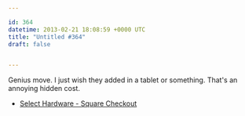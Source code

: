 ```yaml
---

id: 364
datetime: 2013-02-21 18:08:59 +0000 UTC
title: "Untitled #364"
draft: false


---
```


Genius move. I just wish they added in a tablet or something. That's an annoying hidden cost. 

 
 * [Select Hardware - Square Checkout](https://squareup.com/register/hardware/shop)



